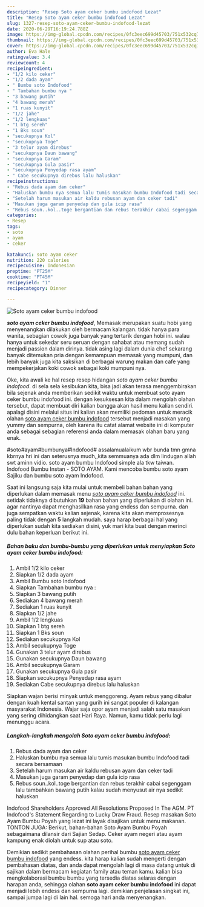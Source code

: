 ```yaml
---
description: "Resep Soto ayam ceker bumbu indofood Lezat"
title: "Resep Soto ayam ceker bumbu indofood Lezat"
slug: 1327-resep-soto-ayam-ceker-bumbu-indofood-lezat
date: 2020-06-29T16:19:24.788Z
image: https://img-global.cpcdn.com/recipes/0fc3eec699d45703/751x532cq70/soto-ayam-ceker-bumbu-indofood-foto-resep-utama.jpg
thumbnail: https://img-global.cpcdn.com/recipes/0fc3eec699d45703/751x532cq70/soto-ayam-ceker-bumbu-indofood-foto-resep-utama.jpg
cover: https://img-global.cpcdn.com/recipes/0fc3eec699d45703/751x532cq70/soto-ayam-ceker-bumbu-indofood-foto-resep-utama.jpg
author: Eva Hale
ratingvalue: 3.4
reviewcount: 4
recipeingredient:
- "1/2 kilo ceker"
- "1/2 dada ayam"
- " Bumbu soto Indofood"
- " Tambahan bumbu nya "
- "3 bawang putih"
- "4 bawang merah"
- "1 ruas kunyit"
- "1/2 jahe"
- "1/2 lengkuas"
- "1 btg sereh"
- "1 Bks soun"
- "secukupnya Kol"
- "secukupnya Toge"
- "3 telur ayam direbus"
- "secukupnya Daun bawang"
- "secukupnya Garam"
- "secukupnya Gula pasir"
- "secukupnya Penyedap rasa ayam"
- " Cabe secukupnya direbus lalu haluskan"
recipeinstructions:
- "Rebus dada ayam dan ceker"
- "Haluskan bumbu nya semua lalu tumis masukan bumbu Indofood tadi secara bersamaan"
- "Setelah harum masukan air kaldu rebusan ayam dan ceker tadi"
- "Masukan juga garam penyedap dan gula icip rasa"
- "Rebus soun..kol..toge bergantian dan rebus terakhir cabai segenggam lalu tambahkan bawang putih kalau sudah menyusut air nya sedikit haluskan"
categories:
- Resep
tags:
- soto
- ayam
- ceker

katakunci: soto ayam ceker 
nutrition: 220 calories
recipecuisine: Indonesian
preptime: "PT25M"
cooktime: "PT45M"
recipeyield: "1"
recipecategory: Dinner

---
```



![Soto ayam ceker bumbu indofood](https://img-global.cpcdn.com/recipes/0fc3eec699d45703/751x532cq70/soto-ayam-ceker-bumbu-indofood-foto-resep-utama.jpg)

<b><i>soto ayam ceker bumbu indofood</i></b>, Memasak merupakan suatu hobi yang menyenangkan dilakukan oleh bermacam kalangan. tidak hanya para wanita, sebagian cowok juga banyak yang tertarik dengan hobi ini. walau hanya untuk sekedar seru seruan dengan sahabat atau memang sudah menjadi passion dalam dirinya. tidak asing lagi dalam dunia chef sekarang banyak ditemukan pria dengan kemampuan memasak yang mumpuni, dan lebih banyak juga kita saksikan di berbagai warung makan dan cafe yang mempekerjakan koki cowok sebagai koki mumpuni nya.

Oke, kita awali ke hal resep resep hidangan <i>soto ayam ceker bumbu indofood</i>. di sela sela kesibukan kita, bisa jadi akan terasa menggembirakan bila sejenak anda memberikan sedikit waktu untuk membuat soto ayam ceker bumbu indofood ini. dengan kesuksesan kita dalam mengolah olahan tersebut, dapat membuat diri kalian bangga akan hasil menu kalian sendiri. apalagi disini melalui situs ini kalian akan memiliki pedoman untuk meracik olahan <u>soto ayam ceker bumbu indofood</u> tersebut menjadi masakan yang yummy dan sempurna, oleh karena itu catat alamat website ini di komputer anda sebagai sebagian referensi anda dalam memasak olahan baru yang enak.

#soto#ayam#bumbunya#Indofood# assalamualaikum wbr bunda tmn gmna kbrnya hri ini dan seterusnya mudh,,kita semmuanya ada dlm lindugan allah swt aminn vidio. soto ayam bumbu Indofood simple ala tkw taiwan. Indofood Bumbu Instan - SOTO AYAM. Kami mencoba bumbu soto ayam Sajiku dan bumbu soto ayam Indofood.


Saat ini langsung saja kita mulai untuk membeli bahan bahan yang diperlukan dalam memasak menu <u><i>soto ayam ceker bumbu indofood</i></u> ini. setidak tidaknya dibutuhkan <b>19</b> bahan bahan yang diperlukan di olahan ini. agar nantinya dapat menghasilkan rasa yang endess dan sempurna. dan juga sempatkan waktu kalian sejenak, karena kita akan memprosesnya paling tidak dengan <b>5</b> langkah mudah. saya harap berbagai hal yang diperlukan sudah kita sediakan disini, yuk mari kita buat dengan merinci dulu bahan keperluan berikut ini.

<!--inarticleads1-->

##### Bahan baku dan bumbu-bumbu yang diperlukan untuk menyiapkan Soto ayam ceker bumbu indofood:

1. Ambil 1/2 kilo ceker
1. Siapkan 1/2 dada ayam
1. Ambil  Bumbu soto Indofood
1. Siapkan  Tambahan bumbu nya :
1. Siapkan 3 bawang putih
1. Sediakan 4 bawang merah
1. Sediakan 1 ruas kunyit
1. Siapkan 1/2 jahe
1. Ambil 1/2 lengkuas
1. Siapkan 1 btg sereh
1. Siapkan 1 Bks soun
1. Sediakan secukupnya Kol
1. Ambil secukupnya Toge
1. Gunakan 3 telur ayam direbus
1. Gunakan secukupnya Daun bawang
1. Ambil secukupnya Garam
1. Gunakan secukupnya Gula pasir
1. Siapkan secukupnya Penyedap rasa ayam
1. Sediakan  Cabe secukupnya direbus lalu haluskan


Siapkan wajan berisi minyak untuk menggoreng. Ayam rebus yang dibalur dengan kuah kental santan yang gurih ini sangat populer di kalangan masyarakat Indonesia. Wajar saja opor ayam menjadi salah satu masakan yang sering dihidangkan saat Hari Raya. Namun, kamu tidak perlu lagi menunggu acara. 

<!--inarticleads2-->

##### Langkah-langkah mengolah Soto ayam ceker bumbu indofood:

1. Rebus dada ayam dan ceker
1. Haluskan bumbu nya semua lalu tumis masukan bumbu Indofood tadi secara bersamaan
1. Setelah harum masukan air kaldu rebusan ayam dan ceker tadi
1. Masukan juga garam penyedap dan gula icip rasa
1. Rebus soun..kol..toge bergantian dan rebus terakhir cabai segenggam lalu tambahkan bawang putih kalau sudah menyusut air nya sedikit haluskan


Indofood Shareholders Approved All Resolutions Proposed In The AGM. PT Indofood&#39;s Statement Regarding to Lucky Draw Fraud. Resep masakan Soto Ayam Bumbu Poyah yang lezat ini layak disajikan untuk menu makanan. TONTON JUGA: Berikut, bahan-bahan Soto Ayam Bumbu Poyah sebagaimana dilansir dari Sajian Sedap. Ceker ayam negeri atau ayam kampung enak diolah untuk sup atau soto. 

Demikian sedikit pembahasan olahan perihal bumbu <u>soto ayam ceker bumbu indofood</u> yang endess. kita harap kalian sudah mengerti dengan pembahasan diatas, dan anda dapat mengolah lagi di masa datang untuk di sajikan dalam bermacam kegiatan family atau teman kamu. kalian bisa mengkolaborasi bumbu bumbu yang tersedia diatas selaras dengan harapan anda, sehingga olahan <b>soto ayam ceker bumbu indofood</b> ini dapat menjadi lebih endess dan sempurna lagi. demikian penjelasan singkat ini, sampai jumpa lagi di lain hal. semoga hari anda menyenangkan.
